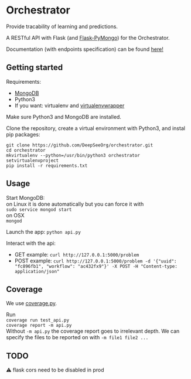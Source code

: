 # Orchestrator
Provide tracability of learning and predictions.

A RESTful API with Flask (and [Flask-PyMongo](https://flask-pymongo.readthedocs.io/en/latest/)) for the Orchestrator.

Documentation (with endpoints specification) can be found [here!](https://morpheoorg.github.io/morpheo-orchestrator/)

## Getting started

Requirements:
- [MongoDB](https://www.mongodb.com/download-center)
- Python3
- If you want: virtualenv and [virtualenvwrapper](https://virtualenvwrapper.readthedocs.io/en/latest/) 

Make sure Python3 and MongoDB are installed.

Clone the repository, create a virtual environment with Python3, and instal pip packages:
```
git clone https://github.com/DeepSeeOrg/orchestrator.git
cd orchestrator
mkvirtualenv --python=/usr/bin/python3 orchestrator
setvirtualenvproject
pip install -r requirements.txt
```

## Usage

Start MongoDB:  
on Linux it is done automatically but you can force it with  
`sudo service mongod start`  
on OSX  
`mongod`

Launch the app: `python api.py`

Interact with the api:
- GET example: `curl http://127.0.0.1:5000/problem` 
- POST example: `curl http://127.0.0.1:5000/problem -d '{"uuid": "fc896fb1", "workflow": "ac432fx9"}' -X POST -H "Content-type: application/json"`

## Coverage
We use [coverage.py](http://coverage.readthedocs.io/en/latest/index.html).

Run  
`coverage run test_api.py`  
`coverage report -m api.py`  
Without `-m api.py` the coverage report goes to irrelevant depth. We can specify the files to be reported on with `-m file1 file2 ...`

## TODO

:warning: flask cors need to be disabled in prod